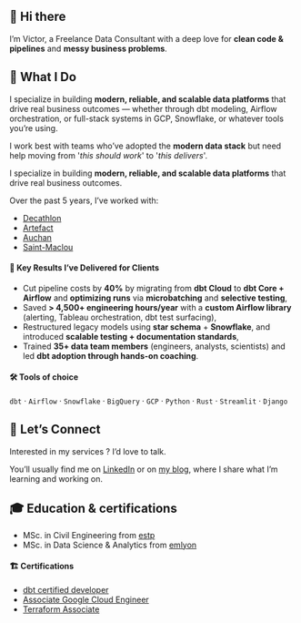 ## 👋 Hi there

I’m Victor, a Freelance Data Consultant with a deep love for **clean code & pipelines** and **messy business problems**.

## 🧠 What I Do

I specialize in building **modern, reliable, and scalable data platforms** that drive real business outcomes — whether through dbt modeling, Airflow orchestration, or full-stack systems in GCP, Snowflake, or whatever tools you’re using.

I work best with teams who’ve adopted the **modern data stack** but need help moving from '_this should work_' to '_this delivers_'.

I specialize in building **modern, reliable, and scalable data platforms** that drive real business outcomes.

Over the past 5 years, I’ve worked with:

- [Decathlon](https://www.decathlon.com/)
- [Artefact](https://www.artefact.com/)
- [Auchan](https://www.auchan-retail.com/en/who-we-are/)
- [Saint-Maclou](https://ensemble.saint-maclou.com/notre-adn/)

#### 🎯 Key Results I’ve Delivered for Clients

- Cut pipeline costs by **40%** by migrating from **dbt Cloud** to **dbt Core + Airflow** and **optimizing runs** via **microbatching** and **selective testing**,
- Saved **> 4,500+ engineering hours/year** with a **custom Airflow library** (alerting, Tableau orchestration, dbt test surfacing),
- Restructured legacy models using **star schema** + **Snowflake**, and introduced **scalable testing + documentation standards**,
- Trained **35+ data team members** (engineers, analysts, scientists) and led **dbt adoption through hands-on coaching**.

#### 🛠 Tools of choice

`dbt` · `Airflow` · `Snowflake` · `BigQuery` · `GCP` · `Python` · `Rust` · `Streamlit` · `Django`

## 🤝 Let’s Connect

Interested in my services ? I’d love to talk.

You’ll usually find me on [LinkedIn](www.linkedin.com/in/victorvaneecloo) or on [my blog](https://vvaneecloo.ghost.io/), where I share what I’m learning and working on.

## 🎓 Education & certifications

- MSc. in Civil Engineering from [estp](https://www.estp.fr/)
- MSc. in Data Science & Analytics from [emlyon](https://em-lyon.com/en)

#### 🏗️ Certifications
- [dbt certified developer](https://credentials.getdbt.com/e4a32ae6-8810-472c-9399-65777499b631#acc.YOFZ2mzG)
- [Associate Google Cloud Engineer](https://www.credly.com/badges/400fffe4-d9d4-43d2-9185-76b87832da21/public_url)
- [Terraform Associate](https://www.credly.com/badges/a009438e-c43c-418a-b156-94eb1bb63694/public_url)
